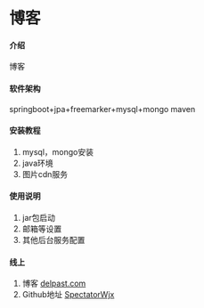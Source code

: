 # 博客

#### 介绍
博客

#### 软件架构
springboot+jpa+freemarker+mysql+mongo
maven

#### 安装教程

1.  mysql，mongo安装
2.  java环境
3.  图片cdn服务

#### 使用说明

1.  jar包启动
2.  邮箱等设置
3.  其他后台服务配置


#### 线上

1.  博客 [delpast.com](https://delpast.com)
2.  Github地址  [SpectatorWjx](https://github.com/SpectatorWjx)

